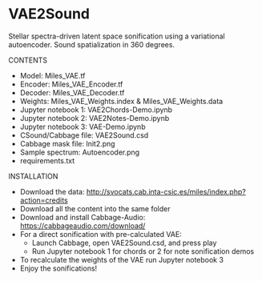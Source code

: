 # VAE2Sound
Stellar spectra-driven latent space sonification using a variational autoencoder. Sound spatialization in 360 degrees.







CONTENTS

- Model: Miles_VAE.tf
- Encoder: Miles_VAE_Encoder.tf
- Decoder: Miles_VAE_Decoder.tf
- Weights: Miles_VAE_Weights.index & Miles_VAE_Weights.data
- Jupyter notebook 1: VAE2Chords-Demo.ipynb
- Jupyter notebook 2: VAE2Notes-Demo.ipynb
- Jupyter notebook 3: VAE-Demo.ipynb
- CSound/Cabbage file: VAE2Sound.csd
- Cabbage mask file: Init2.png
- Sample spectrum: Autoencoder.png
- requirements.txt

INSTALLATION

- Download the data: http://svocats.cab.inta-csic.es/miles/index.php?action=credits
- Download all the content into the same folder
- Download and install Cabbage-Audio: https://cabbageaudio.com/download/
- For a direct sonification with pre-calculated VAE:
  - Launch Cabbage, open VAE2Sound.csd, and press play
  - Run Jupyter notebook 1 for chords or 2 for note sonification demos
- To recalculate the weights of the VAE run Jupyter notebook 3
- Enjoy the sonifications!
